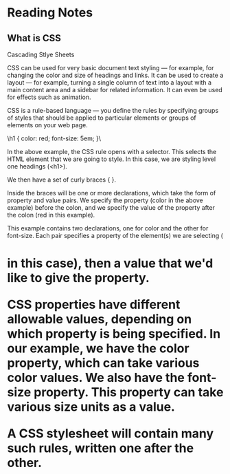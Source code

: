 # Reading Notes
## What is CSS

Cascading Stlye Sheets

CSS can be used for very basic document text styling — for example, for changing the color and size of headings and links. It can be used to create a layout — for example, turning a single column of text into a layout with a main content area and a sidebar for related information. It can even be used for effects such as animation.

CSS is a rule-based language — you define the rules by specifying groups of styles that should be applied to particular elements or groups of elements on your web page.

\h1 {
  color: red;
  font-size: 5em;
  }\


In the above example, the CSS rule opens with a selector. This selects the HTML element that we are going to style. In this case, we are styling level one headings (\<h1>\).
  
We then have a set of curly braces { }.
  
Inside the braces will be one or more declarations, which take the form of property and value pairs. We specify the property (color in the above example) before the colon, and we specify the value of the property after the colon (red in this example).
  
This example contains two declarations, one for color and the other for font-size. Each pair specifies a property of the element(s) we are selecting (<h1> in this case), then a value that we'd like to give the property.
 
CSS properties have different allowable values, depending on which property is being specified. In our example, we have the color property, which can take various color values. We also have the font-size property. This property can take various size units as a value.

A CSS stylesheet will contain many such rules, written one after the other.
